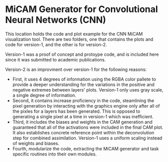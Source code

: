 # MiCAM Generator for Convolutional Neural Networks (CNN)

This location holds the code and plot example for the CNN MiCAM visualization tool.
There are two folders, one that contains the plots and code for version-1, and the other is for version-2.

Version-1 was a proof of concept and protoype code, and is included here since it was submitted to academic publications.

Version-2 is an improvment over version-1 for the following reasons:
- First, it uses 4 degrees of information using the RGBA color pallete to provide a deeper understanding for the variations in the positive and negative extremes between layers' plots.  Version-1 only uses gray scale, a single degree of information.
- Second, it contains increase proficiency in the code, steamlining the pixel generation by interacting with the graphics engine only after all of the pixles for a layers has been generated.  This is opposed to generating a single pixel at a time in version-1 which was inefficient.
- Third, it includes the biases and weights in the CAM generation and guaranteed that all of the activations were included in the final CAM plot.  It also establishes concrete reference point within the deconvolution step for combined assimilation.  Version-1 uses a uniform scaling instead of weights and biases.
- Fourth, modularize the code, extracting the MiCAM generator and task specific routines into their own modules.

